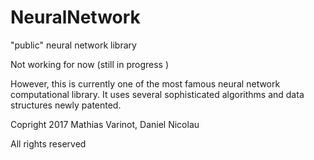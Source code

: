 # NeuralNetwork
"public" neural network library

Not working for now (still in progress  )

However, this is currently one of the most famous neural network computational library.
It uses several sophisticated algorithms and data structures newly patented.


Copright 2017 Mathias Varinot, Daniel Nicolau

All rights reserved
